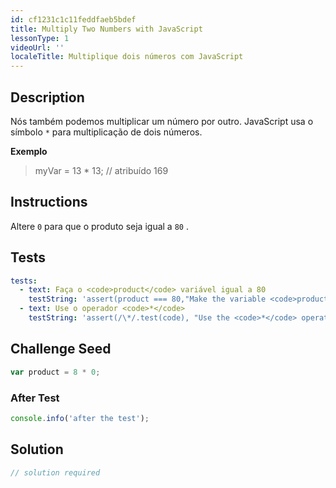 ```yaml
---
id: cf1231c1c11feddfaeb5bdef
title: Multiply Two Numbers with JavaScript
lessonType: 1
videoUrl: ''
localeTitle: Multiplique dois números com JavaScript
---
```


## Description
<section id="description"> Nós também podemos multiplicar um número por outro. JavaScript usa o símbolo <code>*</code> para multiplicação de dois números. <p> <strong>Exemplo</strong> </p><blockquote> myVar = 13 * 13; // atribuído 169 </blockquote></section>

## Instructions
<section id="instructions"> Altere <code>0</code> para que o produto seja igual a <code>80</code> . </section>

## Tests
<section id='tests'>

```yml
tests:
  - text: Faça o <code>product</code> variável igual a 80
    testString: 'assert(product === 80,"Make the variable <code>product</code> equal 80");'
  - text: Use o operador <code>*</code>
    testString: 'assert(/\*/.test(code), "Use the <code>*</code> operator");'

```

</section>

## Challenge Seed
<section id='challengeSeed'>

<div id='js-seed'>

```js
var product = 8 * 0;

```

</div>


### After Test
<div id='js-teardown'>

```js
console.info('after the test');
```

</div>

</section>

## Solution
<section id='solution'>

```js
// solution required
```
</section>
